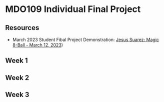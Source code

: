 # MDO109 Individual Final Project

## Resources

- March 2023 Student Fibal Project Demonstration: [Jesus Suarez: Magic 8-Ball - March 12, 2023](https://vimeo.com/manage/videos/807699236))

## Week 1


## Week 2


## Week 3